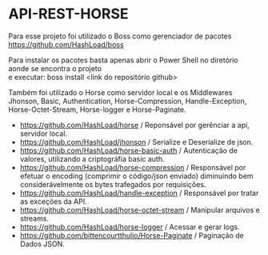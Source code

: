 # API-REST-HORSE

Para esse projeto foi utilizado o Boss como gerenciador de pacotes 
https://github.com/HashLoad/boss

Para instalar os pacotes basta apenas abrir o Power Shell no diretório aonde se encontra o projeto <br> 
e executar: boss install <link do repositório github>
 
Também foi utilizado o Horse como servidor local e os Middlewares Jhonson, Basic, Authentication, Horse-Compression, Handle-Exception, Horse-Octet-Stream, Horse-logger e Horse-Paginate.
- https://github.com/HashLoad/horse  / Reponsável por gerênciar a api, servidor local.
- https://github.com/HashLoad/jhonson / Serialize e Deserialize de json.
- https://github.com/HashLoad/horse-basic-auth / Autenticação de valores, utilizando a criptográfia basic auth.
- https://github.com/HashLoad/horse-compression  / Responsável por efetuar o encoding (comprimir o código/json enviado) diminuindo bem considerávelmente os bytes trafegados por requisições.
- https://github.com/HashLoad/handle-exception / Responsável por tratar as exceções da API.
- https://github.com/HashLoad/horse-octet-stream / Manipular arquivos e streams.
- https://github.com/HashLoad/horse-logger / Acessar e gerar logs.
- https://github.com/bittencourtthulio/Horse-Paginate / Paginação de Dados JSON.
